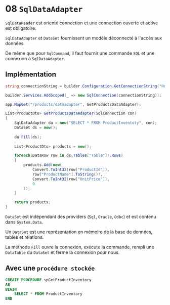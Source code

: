 # 08 `SqlDataAdapter`

`SqlDataReader` est orienté connection et une connection ouverte et active est obligatoire.

`SqlDataAdapter` et `DataSet` fournissent un modèle déconnecté à l'accès aux données.

De même que pour `SqlCommand`, il faut fournir une commande `SQL` et une connexion à `SqlDataAdapter`.

## Implémentation

```cs
string connectionString = builder.Configuration.GetConnectionString("HukarConnection");

builder.Services.AddScoped(_ => new SqlConnection(connectionString));

app.MapGet("/products/dataadapter", GetProductsDataAdapter);
```

```cs
List<ProductDto> GetProductsDataAdapter(SqlConnection con)
{
	SqlDataAdapter da = new("SELECT * FROM ProductInventoty", con);
    DataSet ds = new();
    
    da.Fill(ds);
    
    List<ProductDto> products = new();

    foreach(DataRow row in ds.Tables["Table"]!.Rows)
    {
        products.Add(new(
            Convert.ToInt32(row["ProductId"]),
            row["ProductName"].ToString()!,
            Convert.ToInt32(row["UnitPrice"]),
            0
        ));
    }

    return products;
}
```

`DataSet` est indépendant des providers (`Sql`, `Oracle`,  `Odbc`) et est contenu dans `System.Data`.

Un `DataSet` est une représentation en mémoire de la base de données, tables et relations.

La méthode `Fill` ouvre la connexion, exécute la commande, rempli une `DataTable` du  `DataSet` et ferme la connexion pour nous.



## Avec une `procédure stockée`

```sql
CREATE PROCEDURE spGetProductInventory
AS
BEGIN
	SELECT * FROM ProductInventory
END
```

